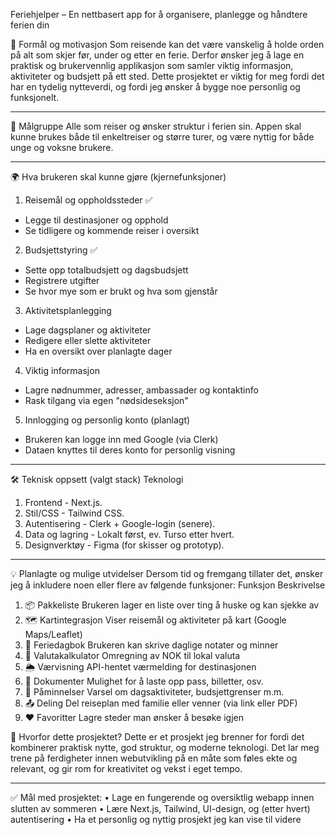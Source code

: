Feriehjelper – En nettbasert app for å organisere, planlegge og håndtere ferien din

🧠 Formål og motivasjon
Som reisende kan det være vanskelig å holde orden på alt som skjer før, under og etter en ferie. Derfor ønsker jeg å lage en praktisk og brukervennlig applikasjon som samler viktig informasjon, aktiviteter og budsjett på ett sted. Dette prosjektet er viktig for meg fordi det har en tydelig nytteverdi, og fordi jeg ønsker å bygge noe personlig og funksjonelt.
________________________________________
👤 Målgruppe
Alle som reiser og ønsker struktur i ferien sin. Appen skal kunne brukes både til enkeltreiser og større turer, og være nyttig for både unge og voksne brukere.
________________________________________
🌍 Hva brukeren skal kunne gjøre (kjernefunksjoner)
1.	Reisemål og oppholdssteder ✅
-	Legge til destinasjoner og opphold
-	Se tidligere og kommende reiser i oversikt
2.	Budsjettstyring ✅
-	Sette opp totalbudsjett og dagsbudsjett
-	Registrere utgifter
-	Se hvor mye som er brukt og hva som gjenstår
3.	Aktivitetsplanlegging
-	Lage dagsplaner og aktiviteter
-	Redigere eller slette aktiviteter
-	Ha en oversikt over planlagte dager
4.	Viktig informasjon
-	Lagre nødnummer, adresser, ambassader og kontaktinfo
-	Rask tilgang via egen "nødsideseksjon"
5.	Innlogging og personlig konto (planlagt)
-	Brukeren kan logge inn med Google (via Clerk)
-	Dataen knyttes til deres konto for personlig visning
________________________________________
🛠️ Teknisk oppsett (valgt stack)
		Teknologi
1. Frontend - Next.js.
2. Stil/CSS - Tailwind CSS.
3. Autentisering - Clerk + Google-login (senere).
4. Data og lagring - Lokalt først, ev. Turso etter hvert.
5. Designverktøy - Figma (for skisser og prototyp).
________________________________________
💡 Planlagte og mulige utvidelser
Dersom tid og fremgang tillater det, ønsker jeg å inkludere noen eller flere av følgende funksjoner:
Funksjon	Beskrivelse
1. 📦 Pakkeliste	Brukeren lager en liste over ting å huske og kan sjekke av
2. 🗺️ Kartintegrasjon	Viser reisemål og aktiviteter på kart (Google Maps/Leaflet)
3. 📓 Feriedagbok	Brukeren kan skrive daglige notater og minner
4. 💱 Valutakalkulator	Omregning av NOK til lokal valuta
5. 🌦️ Værvisning	API-hentet værmelding for destinasjonen
6. 📂 Dokumenter	Mulighet for å laste opp pass, billetter, osv.
7. 🔔 Påminnelser	Varsel om dagsaktiviteter, budsjettgrenser m.m.
8. 📤 Deling	Del reiseplan med familie eller venner (via link eller PDF)
9. ❤️ Favoritter	Lagre steder man ønsker å besøke igjen

🧩 Hvorfor dette prosjektet?
Dette er et prosjekt jeg brenner for fordi det kombinerer praktisk nytte, god struktur, og moderne teknologi. Det lar meg trene på ferdigheter innen webutvikling på en måte som føles ekte og relevant, og gir rom for kreativitet og vekst i eget tempo.
________________________________________
✅ Mål med prosjektet:
•	Lage en fungerende og oversiktlig webapp innen slutten av sommeren
•	Lære Next.js, Tailwind, UI-design, og (etter hvert) autentisering
•	Ha et personlig og nyttig prosjekt jeg kan vise til videre
